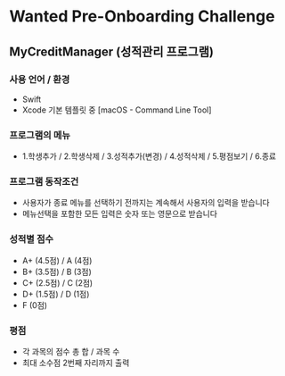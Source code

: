 # Wanted Pre-Onboarding Challenge

## MyCreditManager (성적관리 프로그램)

### 사용 언어 / 환경
- Swift
- Xcode 기본 템플릿 중 [macOS - Command Line Tool]

### 프로그램의 메뉴
- 1.학생추가 / 2.학생삭제 / 3.성적추가(변경) / 4.성적삭제 / 5.평점보기 / 6.종료

### 프로그램 동작조건
- 사용자가 종료 메뉴를 선택하기 전까지는 계속해서 사용자의 입력을 받습니다
- 메뉴선택을 포함한 모든 입력은 숫자 또는 영문으로 받습니다

### 성적별 점수
- A+ (4.5점) / A (4점)
- B+ (3.5점) / B (3점)
- C+ (2.5점) / C (2점)
- D+ (1.5점) / D (1점)
- F (0점)

### 평점
- 각 과목의 점수 총 합 / 과목 수
- 최대 소수점 2번째 자리까지 출력
